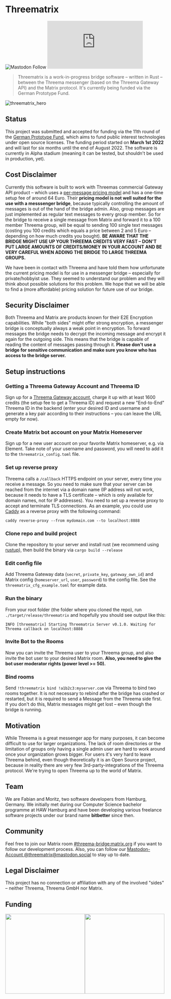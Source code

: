 # Threematrix
![Mastodon Follow](https://img.shields.io/mastodon/follow/107838426834517530?domain=https%3A%2F%2Fmastodon.social&style=social) 
![Matrix](https://img.shields.io/matrix/threematrix:matrix.org?label=Chat%20on%20Matrix&style=social)
> Threematrix is a work-in-progress bridge software – written in Rust – between the Threema messenger (based on the Threema Gateway API) and the Matrix protocol. It's currently being funded via the German Prototype Fund.

![threematrix_hero](https://user-images.githubusercontent.com/4677417/179706685-abd4253e-d523-4aa3-b4cc-9cafef6f45fa.png)

## Status
This project was submitted and accepted for funding via the 11th round of the [German Prototype Fund](https://prototypefund.de/), which aims to fund public interest technologies under open source licenses. The funding period started on **March 1st 2022** and will last for six months until the end of August 2022. The software is currently in Alpha stadium (meaning it can be tested, but shouldn't be used in production, yet).

## Cost Disclaimer
Currently this software is built to work with Threemas commercial Gateway API product – which uses a [per-message pricing model](https://gateway.threema.ch/en/products) and has a one-time setup fee of around 64 Euro. Their **pricing model is not well suited for the use with a messsenger bridge**, because typically controlling the amount of messages is out of the hand of the bridge admin. Also, group messages are just implemented as regular text messages to every group member. So for the bridge to receive a single message from Matrix and forward it to a 100 member Threema group, will be equal to sending 100 single text messages (costing you 100 credits which equals a price between 2 and 5 Euro – depending on how much credits you bought). **BE AWARE THAT THE BRIDGE MIGHT USE UP YOUR THREEMA CREDITS VERY FAST – DON'T PUT LARGE AMOUNTS OF CREDITS/MONEY IN YOUR ACCOUNT AND BE VERY CAREFUL WHEN ADDING THE BRIDGE TO LARGE THREEMA GROUPS.**

We have been in contact with Threema and have told them how unfortunate the current pricing model is for use in a messenger bridge – especially for private/hobbyist use. They seemed to understand our problem and they will think about possible solutions for this problem. We hope that we will be able to find a (more affordable) pricing solution for future use of our bridge.

## Security Disclaimer
Both Threema and Matrix are products known for their E2E Encryption capabilities. While "both sides" might offer strong encryption, a messenger bridge is conceptually always a weak point in encryption. To forward messages the bridge needs to decrypt the incoming message and encrypt it again for the outgoing side. This means that the bridge is capable of reading the content of messages passing through it. **Please don't use a bridge for sensitive communication and make sure you know who has access to the bridge server.**

## Setup instructions


### Getting a Threema Gateway Account and Threema ID
Sign up for a [Threema Gateway account](https://gateway.threema.ch/en/signup), charge it up with at least 1600 credits (the setup fee to get a Threema ID) and request a new "End-to-End" Threema ID in the backend (enter your desired ID and username and generate a key pair according to their instructions – you can leave the URL empty for now).

### Create Matrix bot account on your Matrix Homeserver
Sign up for a new user account on your favorite Matrix homeserver, e.g. via Element. Take note of your username and password, you will need to add it to the `threematrix_config.toml` file.

### Set up reverse proxy
Threema calls a `/callback` HTTPS endpoint on your server, every time you receive a message. So you need to make sure that your server can be reached from the internet via a domain name (IP address will not work, because it needs to have a TLS certificate – which is only available for domain names, not for IP addresses). You need to set up a reverse proxy to accept and terminate TLS connections. As an example, you could use [Caddy](https://caddyserver.com/) as a reverse proxy with the following command:

```
caddy reverse-proxy --from mydomain.com --to localhost:8888
```

### Clone repo and build project
Clone the repository to your server and install rust (we recommend using [rustup](https://rustup.rs/)), then build the binary via `cargo build --release`

### Edit config file
Add Threema Gateway data (`secret`, `private_key`, `gateway_own_id`) and Matrix config (`homeserver_url`, `user`, `password`) to the config file. See the `threematrix_cfg_example.toml` for example data.

### Run the binary
From your root folder (the folder where you cloned the repo), run `./target/release/threematrix` and hopefully you should see output like this:

```
INFO [threematrix] Starting Threematrix Server v0.1.0. Waiting for Threema callback on localhost:8888
```

### Invite Bot to the Rooms
Now you can invite the Threema user to your Threema group, and also invite the bot user to your desired Matrix room. **Also, you need to give the bot user moderator rights (power level >= 50).**

### Bind rooms
Send `!threematrix bind !a1b2c3:myserver.com` via Threema to bind two rooms together. It is not necessary to rebind after the bridge has crashed or restarted, but it is required to send a Message from the Threema side first. If you don't do this, Matrix messages might get lost – even though the bridge is running.

## Motivation
While Threema is a great messenger app for many purposes, it can become difficult to use for larger organizations. The lack of room directories or the limitation of groups only having a single admin user are hard to work around once your organization grows bigger. For users it's very hard to leave Threema behind, even though theoretically it is an Open Source project, because in reality there are very few 3rd-party-integrations of the Threema protocol. We're trying to open Threema up to the world of Matrix.

## Team
We are Fabian and Moritz, two software developers from Hamburg, Germany. We initially met during our Computer Science bachelor programme at HAW Hamburg and have been developing various freelance software projects under our brand name **bitbetter** since then.

## Community
Feel free to join our Matrix room [#threema-bridge:matrix.org](https://matrix.to/#/#threema-bridge:matrix.org) if you want to follow our development process. Also, you can follow our [Mastodon-Account @threematrix@mastodon.social](https://mastodon.social/web/@threematrix) to stay up to date.

## Legal Disclaimer
This project has no connection or affiliation with any of the involved "sides" – neither Threema, Threema GmbH nor Matrix.

## Funding
<div style="display: flex;">
<a href="https://www.bmbf.de/"><img src="https://user-images.githubusercontent.com/4677417/159274561-ca7a0f0f-b7cf-4a91-a6bc-b38e1f768b11.svg" width="250px" /></a>
<a href="https://prototypefund.de/project/threematrix-eine-bruecke-zwischen-threema-und-dem-matrix-protokoll/"><img src="https://user-images.githubusercontent.com/4677417/159274772-bd4a0ea2-ef2e-4578-89fe-f87e61d21e73.svg" width="250px" /></a>
</div>

